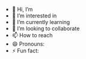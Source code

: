 - 👋 Hi, I’m
- 👀 I’m interested in 
- 🌱 I’m currently learning 
- 💞️ I’m looking to collaborate
- 📫 How to reach 
- 😄 Pronouns: 
- ⚡ Fun fact: 

<!---
Tony00269/Tony00269 is a ✨ special ✨ repository because its `README.md` (this file) appears on your GitHub profile.
You can click the Preview link to take a look at your changes.
--->
